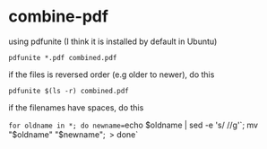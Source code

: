 # combine-pdf
using pdfunite (I think it is installed by default in Ubuntu)

`pdfunite *.pdf combined.pdf`

if the files is reversed order (e.g older to newer), do this

`pdfunite $(ls -r) combined.pdf`

if the filenames have spaces, do this

`for oldname in *; do newname=`echo $oldname | sed -e 's/ //g'`; mv "$oldname" "$newname";`
`> done`
